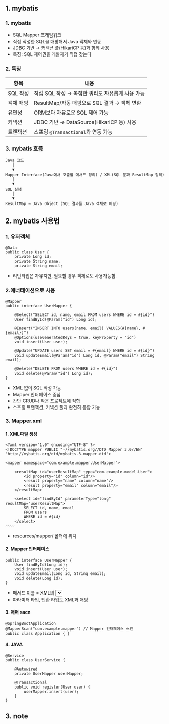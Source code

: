 ## 1. mybatis
### 1. mybatis
 - SQL Mapper 프레임워크
 - 직접 작성한 SQL을 매핑해서 Java 객체와 연동
 - JDBC 기반 → 커넥션 풀(HikariCP 등)과 함께 사용
 - 특징: SQL 제어권을 개발자가 직접 갖는다

### 2. 특징
| 항목     | 내용                                  |
| ------ | ----------------------------------- |
| SQL 작성 | 직접 SQL 작성 → 복잡한 쿼리도 자유롭게 사용 가능      |
| 객체 매핑  | ResultMap/자동 매핑으로 SQL 결과 → 객체 변환    |
| 유연성    | ORM보다 자유로운 SQL 제어 가능                |
| 커넥션    | JDBC 기반 → DataSource(HikariCP 등) 사용 |
| 트랜잭션   | 스프링 `@Transactional`과 연동 가능         |

### 3. mybatis 흐름
```
Java 코드
   │
   ▼
Mapper Interface(Java에서 호출할 메서드 정의) / XML(SQL 문과 ResultMap 정의) 
   │
   ▼
SQL 실행
   │
   ▼
ResultMap → Java Object (SQL 결과를 Java 객체로 매핑)
```

## 2. mybatis 사용법
### 1. 유저객체
```
@Data
public class User {
    private Long id;
    private String name;
    private String email;
```
 - 리턴타입은 자유지만, 필요할 경우 객체로도 사용가능함. 

### 2.애너테이션으로 사용
```
@Mapper
public interface UserMapper {

    @Select("SELECT id, name, email FROM users WHERE id = #{id}")
    User findById(@Param("id") Long id);

    @Insert("INSERT INTO users(name, email) VALUES(#{name}, #{email})")
    @Options(useGeneratedKeys = true, keyProperty = "id")
    void insert(User user);

    @Update("UPDATE users SET email = #{email} WHERE id = #{id}")
    void updateEmail(@Param("id") Long id, @Param("email") String email);

    @Delete("DELETE FROM users WHERE id = #{id}")
    void delete(@Param("id") Long id);
}
```
- XML 없이 SQL 작성 가능
- Mapper 인터페이스 중심
- 간단 CRUD나 작은 프로젝트에 적합
- 스프링 트랜잭션, 커넥션 풀과 완전히 통합 가능

### 3. Mapper.xml
#### 1. XML파일 생성
```
<?xml version="1.0" encoding="UTF-8" ?>
<!DOCTYPE mapper PUBLIC "-//mybatis.org//DTD Mapper 3.0//EN" "http://mybatis.org/dtd/mybatis-3-mapper.dtd">

<mapper namespace="com.example.mapper.UserMapper">

    <resultMap id="userResultMap" type="com.example.model.User">
        <id property="id" column="id"/>
        <result property="name" column="name"/>
        <result property="email" column="email"/>
    </resultMap>
    
    <select id="findById" parameterType="long" resultMap="userResultMap">
        SELECT id, name, email
        FROM users
        WHERE id = #{id}
    </select>
~~~~
```
 - resources/mapper/ 폴더에 위치
#### 2. Mapper 인터페이스
```
public interface UserMapper {
    User findById(Long id);
    void insert(User user);
    void updateEmail(Long id, String email);
    void delete(Long id);
}
```
 - 메서드 이름 = XML의 <select>/<insert>/<update>/<delete> id와 동일
 - 파라미터 타입, 반환 타입도 XML과 매핑

#### 3. 매퍼 sacn
```
@SpringBootApplication
@MapperScan("com.example.mapper") // Mapper 인터페이스 스캔
public class Application { }
```

#### 4. JAVA
```
@Service
public class UserService {

    @Autowired
    private UserMapper userMapper;

    @Transactional
    public void register(User user) {
        userMapper.insert(user);
    }
}
```

## 3. note